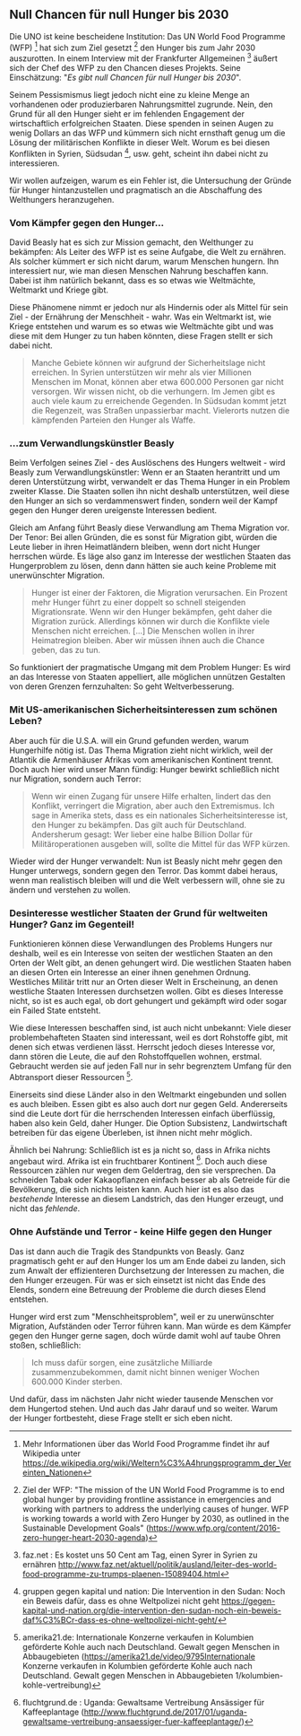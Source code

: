 ## Null Chancen für null Hunger bis 2030

Die UNO ist keine bescheidene Institution: Das UN World Food Programme (WFP) [^wfp] hat sich zum Ziel gesetzt [^wfp_ziel] den Hunger bis zum Jahr 2030 auszurotten. In einem Interview mit der Frankfurter Allgemeinen  [^faz] äußert sich der Chef des WFP zu den Chancen dieses Projekts. Seine Einschätzung: "*Es gibt null Chancen für null Hunger bis 2030*".

Seinem Pessismismus liegt jedoch nicht eine zu kleine Menge an vorhandenen oder produzierbaren Nahrungsmittel zugrunde. Nein, den Grund für all den Hunger sieht er im fehlenden Engagement der wirtschaftlich erfolgreichen Staaten. Diese spenden in seinen Augen zu wenig Dollars an das WFP und kümmern sich nicht ernsthaft genug um die Lösung der militärischen Konflikte in dieser Welt. Worum es bei diesen Konflikten in Syrien, Südsudan [^sudan], usw. geht, scheint ihn dabei nicht zu interessieren.

Wir wollen aufzeigen, warum es ein Fehler ist, die Untersuchung der Gründe für Hunger hintanzustellen und pragmatisch an die Abschaffung des Welthungers heranzugehen.

### Vom Kämpfer gegen den Hunger...

David Beasly hat es sich zur Mission gemacht, den Welthunger zu bekämpfen: Als Leiter des WFP ist es seine Aufgabe, die Welt zu ernähren. Als solcher kümmert er sich nicht darum, warum Menschen hungern. Ihn interessiert nur, wie man diesen Menschen Nahrung beschaffen kann. Dabei ist ihm natürlich bekannt, dass es so etwas wie Weltmächte, Weltmarkt und Kriege gibt.

Diese Phänomene nimmt er jedoch nur als Hindernis oder als Mittel für sein Ziel - der Ernährung der Menschheit - wahr. Was ein Weltmarkt ist, wie Kriege entstehen und warum es so etwas wie Weltmächte gibt und was diese mit dem Hunger zu tun haben könnten, diese Fragen stellt er sich dabei nicht.

> Manche Gebiete können wir aufgrund der Sicherheitslage nicht erreichen. In Syrien unterstützen wir mehr als vier Millionen Menschen im Monat, können aber etwa 600.000 Personen gar nicht versorgen. Wir wissen nicht, ob die verhungern. Im Jemen gibt es auch viele kaum zu erreichende Gegenden. In Südsudan kommt jetzt die Regenzeit, was Straßen unpassierbar macht. Vielerorts nutzen die kämpfenden Parteien den Hunger als Waffe.

### ...zum Verwandlungskünstler Beasly

Beim Verfolgen seines Ziel - des Auslöschens des Hungers weltweit - wird Beasly zum Verwandlungskünstler: Wenn er an Staaten herantritt und um deren Unterstützung wirbt, verwandelt er das Thema Hunger in ein Problem zweiter Klasse. Die Staaten sollen ihn nicht deshalb unterstützen, weil diese den Hunger an sich so verdammenswert finden, sondern weil der Kampf gegen den Hunger deren ureigenste Interessen bedient.

Gleich am Anfang führt Beasly diese Verwandlung am Thema Migration vor. Der Tenor: Bei allen Gründen, die es sonst für Migration gibt, würden die Leute lieber in ihren Heimatländern bleiben, wenn dort nicht Hunger herrschen würde. Es läge also ganz im Interesse der westlichen Staaten das Hungerproblem zu lösen, denn dann hätten sie auch keine Probleme mit unerwünschter Migration.

> Hunger ist einer der Faktoren, die Migration verursachen. Ein Prozent mehr Hunger führt zu einer doppelt so schnell steigenden Migrationsrate. Wenn wir den Hunger bekämpfen, geht daher die Migration zurück. Allerdings können wir durch die Konflikte viele Menschen nicht erreichen. [...] Die Menschen wollen in ihrer Heimatregion bleiben. Aber wir müssen ihnen auch die Chance geben, das zu tun.

So funktioniert der pragmatische Umgang mit dem Problem Hunger: Es wird an das Interesse von Staaten appelliert, alle möglichen unnützen Gestalten von deren Grenzen fernzuhalten: So geht Weltverbesserung.

### Mit US-amerikanischen Sicherheitsinteressen zum schönen Leben?

Aber auch für die U.S.A. will ein Grund gefunden werden, warum Hungerhilfe nötig ist. Das Thema Migration zieht nicht wirklich, weil der Atlantik die Armenhäuser Afrikas vom amerikanischen Kontinent trennt. Doch auch hier wird unser Mann fündig: Hunger bewirkt schließlich nicht nur Migration, sondern auch Terror:

> Wenn wir einen Zugang für unsere Hilfe erhalten, lindert das den Konflikt, verringert die Migration, aber auch den Extremismus. Ich sage in Amerika stets, dass es ein nationales Sicherheitsinteresse ist, den Hunger zu bekämpfen. Das gilt auch für Deutschland. Andersherum gesagt: Wer lieber eine halbe Billion Dollar für Militäroperationen ausgeben will, sollte die Mittel für das WFP kürzen.

Wieder wird der Hunger verwandelt: Nun ist Beasly nicht mehr gegen den Hunger unterwegs, sondern gegen den Terror. Das kommt dabei heraus, wenn man realistisch bleiben will und die Welt verbessern will, ohne sie zu ändern und verstehen zu wollen.

### Desinteresse westlicher Staaten der Grund für weltweiten Hunger? Ganz im Gegenteil!

Funktionieren können diese Verwandlungen des Problems Hungers nur deshalb, weil es ein Interesse von seiten der westlichen Staaten an den Orten der Welt gibt, an denen gehungert wird. Die westlichen Staaten haben an diesen Orten ein Interesse an einer ihnen genehmen Ordnung. Westliches Militär tritt nur an Orten dieser Welt in Erscheinung, an denen westliche Staaten Interessen durchsetzen wollen. Gibt es dieses Interesse nicht, so ist es auch egal, ob dort gehungert und gekämpft wird oder sogar ein Failed State entsteht.

Wie diese Interessen beschaffen sind, ist auch nicht unbekannt: Viele dieser problembehafteten Staaten sind interessant, weil es dort Rohstoffe gibt, mit denen sich etwas verdienen lässt. Herrscht jedoch dieses Interesse vor, dann stören die Leute, die auf den Rohstoffquellen wohnen, erstmal. Gebraucht werden sie auf jeden Fall nur in sehr begrenztem Umfang für den Abtransport dieser Ressourcen [^kolumbien_vertreibung].

Einerseits sind diese Länder also in den Weltmarkt eingebunden und sollen es auch bleiben. Essen gibt es also auch dort nur gegen Geld. Andererseits sind die Leute dort für die herrschenden Interessen einfach überflüssig, haben also kein Geld, daher Hunger. Die Option Subsistenz, Landwirtschaft betreiben für das eigene Überleben, ist ihnen nicht mehr möglich.

Ähnlich bei Nahrung: Schließlich ist es ja nicht so, dass in Afrika nichts angebaut wird. Afrika ist ein fruchtbarer Kontinent [^afrika_fruchtbar]. Doch auch diese Ressourcen zählen nur wegen dem Geldertrag, den sie versprechen. Da schneiden Tabak oder Kakaopflanzen einfach besser ab als Getreide für die Bevölkerung, die sich nichts leisten kann. Auch hier ist es also das *bestehende* Interesse an diesem Landstrich, das den Hunger erzeugt, und nicht das *fehlende*.

### Ohne Aufstände und Terror - keine Hilfe gegen den Hunger

Das ist dann auch die Tragik des Standpunkts von Beasly. Ganz pragmatisch geht er auf den Hunger los um am Ende dabei zu landen, sich zum Anwalt der effizienteren Durchsetzung der Interessen zu machen, die den Hunger erzeugen. Für was er sich einsetzt ist nicht das Ende des Elends, sondern eine Betreuung der Probleme die durch dieses Elend entstehen. 

Hunger wird erst zum "Menschheitsproblem", weil er zu unerwünschter Migration, Aufständen oder Terror führen kann. Man würde es dem Kämpfer gegen den Hunger gerne sagen, doch würde damit wohl auf taube Ohren stoßen, schließlich:

> Ich muss dafür sorgen, eine zusätzliche Milliarde zusammenzubekommen, damit nicht binnen weniger Wochen 600.000 Kinder sterben.

Und dafür, dass im nächsten Jahr nicht wieder tausende Menschen vor dem Hungertod stehen. Und auch das Jahr darauf und so weiter. Warum der Hunger fortbesteht, diese Frage stellt er sich eben nicht.

[^wfp]: Mehr Informationen über das World Food Programme findet ihr auf Wikipedia unter https://de.wikipedia.org/wiki/Weltern%C3%A4hrungsprogramm_der_Vereinten_Nationen

[^wfp_ziel]: Ziel der WFP: "The mission of the UN World Food Programme is to end global hunger by providing frontline assistance in emergencies and working with partners to address the underlying causes of hunger. WFP is working towards a world with Zero Hunger by 2030, as outlined in the Sustainable Development Goals" (https://www.wfp.org/content/2016-zero-hunger-heart-2030-agenda)

[^faz]: faz.net : Es kostet uns 50 Cent am Tag, einen Syrer in Syrien zu ernähren http://www.faz.net/aktuell/politik/ausland/leiter-des-world-food-programme-zu-trumps-plaenen-15089404.html

[^sudan]: gruppen gegen kapital und nation: Die Intervention in den Sudan: Noch ein Beweis dafür, dass es ohne Weltpolizei nicht geht  https://gegen-kapital-und-nation.org/die-intervention-den-sudan-noch-ein-beweis-daf%C3%BCr-dass-es-ohne-weltpolizei-nicht-geht/

[^kolumbien_vertreibung]: amerika21.de: Internationale Konzerne verkaufen in Kolumbien geförderte Kohle auch nach Deutschland. Gewalt gegen Menschen in Abbaugebieten  (https://amerika21.de/video/9795Internationale Konzerne verkaufen in Kolumbien geförderte Kohle auch nach Deutschland. Gewalt gegen Menschen in Abbaugebieten 1/kolumbien-kohle-vertreibung)

[^afrika_fruchtbar]: fluchtgrund.de : Uganda: Gewaltsame Vertreibung Ansässiger für Kaffeeplantage (http://www.fluchtgrund.de/2017/01/uganda-gewaltsame-vertreibung-ansaessiger-fuer-kaffeeplantage/)